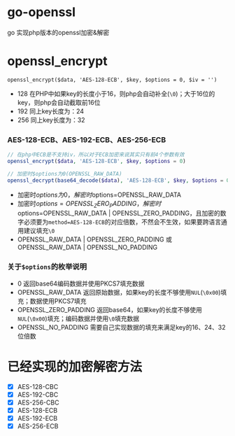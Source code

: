 # go-openssl
go 实现php版本的openssl加密&amp;解密


# openssl_encrypt
`openssl_encrypt($data, 'AES-128-ECB', $key, $options = 0, $iv = '')`
- 128 在PHP中如果key的长度小于16，则php会自动补全(`\0`)；大于16位的key，则php会自动截取前16位 
- 192 同上key长度为：24
- 256 同上key长度为：32
### AES-128-ECB、AES-192-ECB、AES-256-ECB 
```php
// 在php中ECB是不支持iv，所以对于ECB加密来说其实只有前4个参数有效
openssl_encrypt($data, 'AES-128-ECB', $key, $options = 0)

// 加密时$options为0(OPENSSL_RAW_DATA)
openssl_decrypt(base64_decode($data), 'AES-128-ECB', $key, $options = 0)
```
- 加密时$options为0，解密时$options=OPENSSL_RAW_DATA 
- 加密时$options=OPENSSL_ZERO_PADDING，解密时$options=OPENSSL_RAW_DATA | OPENSSL_ZERO_PADDING，且加密的数字必须要为`method=AES-128-ECB`的对应倍数，不然会不生效，如果要跨语言通用建议填充`\0`
- OPENSSL_RAW_DATA | OPENSSL_ZERO_PADDING 或 OPENSSL_RAW_DATA | OPENSSL_NO_PADDING

### 关于`$options`的枚举说明
- 0 返回base64编码数据并使用PKCS7填充数据
- OPENSSL_RAW_DATA 返回原始数据，如果key的长度不够使用`NUL`(`\0x00`)填充；数据使用PKCS7填充
- OPENSSL_ZERO_PADDING 返回base64，如果key的长度不够使用`NUL`(`\0x00`)填充；编码数据并使用`\0`填充数据
- OPENSSL_NO_PADDING 需要自己实现数据的填充来满足key的16、24、32位倍数


# 已经实现的加密解密方法
- [x] AES-128-CBC
- [x] AES-192-CBC
- [x] AES-256-CBC
- [x] AES-128-ECB
- [x] AES-192-ECB
- [x] AES-256-ECB